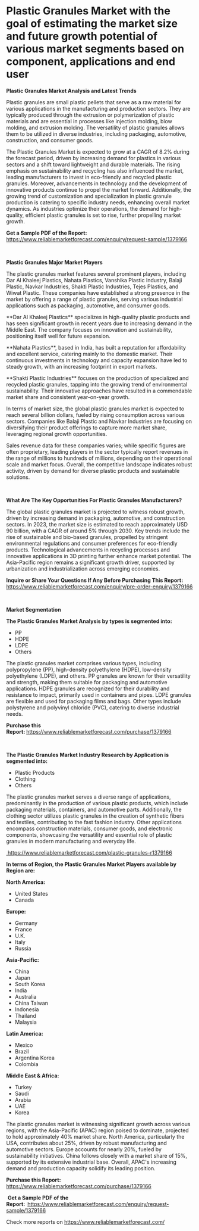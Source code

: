 <p><h1>Plastic Granules Market with the goal of estimating the market size and future growth potential of various market segments based on component, applications and end user</h1></p><p><strong>Plastic Granules Market Analysis and Latest Trends</strong></p>
<p><p>Plastic granules are small plastic pellets that serve as a raw material for various applications in the manufacturing and production sectors. They are typically produced through the extrusion or polymerization of plastic materials and are essential in processes like injection molding, blow molding, and extrusion molding. The versatility of plastic granules allows them to be utilized in diverse industries, including packaging, automotive, construction, and consumer goods.</p><p>The Plastic Granules Market is expected to grow at a CAGR of 8.2% during the forecast period, driven by increasing demand for plastics in various sectors and a shift toward lightweight and durable materials. The rising emphasis on sustainability and recycling has also influenced the market, leading manufacturers to invest in eco-friendly and recycled plastic granules. Moreover, advancements in technology and the development of innovative products continue to propel the market forward. Additionally, the growing trend of customization and specialization in plastic granule production is catering to specific industry needs, enhancing overall market dynamics. As industries optimize their operations, the demand for high-quality, efficient plastic granules is set to rise, further propelling market growth.</p></p>
<p><strong>Get a Sample PDF of the Report:&nbsp;</strong> <a href="https://www.reliablemarketforecast.com/enquiry/request-sample/1379166?utm_campaign=3491&utm_medium=2&utm_source=Github&utm_content=ia&utm_term=31032025&utm_id=plastic-granules">https://www.reliablemarketforecast.com/enquiry/request-sample/1379166</a></p>
<p>&nbsp;</p>
<p><strong>Plastic Granules Major Market Players</strong></p>
<p><p>The plastic granules market features several prominent players, including Dar Al Khaleej Plastics, Nahata Plastics, Vanshika Plastic Industry, Balaji Plastic, Navkar Industries, Shakti Plastic Industries, Tejes Plastics, and Wiwat Plastic. These companies have established a strong presence in the market by offering a range of plastic granules, serving various industrial applications such as packaging, automotive, and consumer goods.</p><p>**Dar Al Khaleej Plastics** specializes in high-quality plastic products and has seen significant growth in recent years due to increasing demand in the Middle East. The company focuses on innovation and sustainability, positioning itself well for future expansion.</p><p>**Nahata Plastics**, based in India, has built a reputation for affordability and excellent service, catering mainly to the domestic market. Their continuous investments in technology and capacity expansion have led to steady growth, with an increasing footprint in export markets.</p><p>**Shakti Plastic Industries** focuses on the production of specialized and recycled plastic granules, tapping into the growing trend of environmental sustainability. Their innovative approaches have resulted in a commendable market share and consistent year-on-year growth.</p><p>In terms of market size, the global plastic granules market is expected to reach several billion dollars, fueled by rising consumption across various sectors. Companies like Balaji Plastic and Navkar Industries are focusing on diversifying their product offerings to capture more market share, leveraging regional growth opportunities.</p><p>Sales revenue data for these companies varies; while specific figures are often proprietary, leading players in the sector typically report revenues in the range of millions to hundreds of millions, depending on their operational scale and market focus. Overall, the competitive landscape indicates robust activity, driven by demand for diverse plastic products and sustainable solutions.</p></p>
<p>&nbsp;</p>
<p><strong>What Are The Key Opportunities For Plastic Granules Manufacturers?</strong></p>
<p><p>The global plastic granules market is projected to witness robust growth, driven by increasing demand in packaging, automotive, and construction sectors. In 2023, the market size is estimated to reach approximately USD 90 billion, with a CAGR of around 5% through 2030. Key trends include the rise of sustainable and bio-based granules, propelled by stringent environmental regulations and consumer preferences for eco-friendly products. Technological advancements in recycling processes and innovative applications in 3D printing further enhance market potential. The Asia-Pacific region remains a significant growth driver, supported by urbanization and industrialization across emerging economies.</p></p>
<p><strong>Inquire or Share Your Questions If Any Before Purchasing This Report:</strong> <a href="https://www.reliablemarketforecast.com/enquiry/pre-order-enquiry/1379166?utm_campaign=3491&utm_medium=2&utm_source=Github&utm_content=ia&utm_term=31032025&utm_id=plastic-granules">https://www.reliablemarketforecast.com/enquiry/pre-order-enquiry/1379166</a></p>
<p>&nbsp;</p>
<p><strong>Market Segmentation</strong></p>
<p><strong>The Plastic Granules Market Analysis by types is segmented into:</strong></p>
<p><ul><li>PP</li><li>HDPE</li><li>LDPE</li><li>Others</li></ul></p>
<p><p>The plastic granules market comprises various types, including polypropylene (PP), high-density polyethylene (HDPE), low-density polyethylene (LDPE), and others. PP granules are known for their versatility and strength, making them suitable for packaging and automotive applications. HDPE granules are recognized for their durability and resistance to impact, primarily used in containers and pipes. LDPE granules are flexible and used for packaging films and bags. Other types include polystyrene and polyvinyl chloride (PVC), catering to diverse industrial needs.</p></p>
<p><strong>Purchase this Report:&nbsp;</strong><a href="https://www.reliablemarketforecast.com/purchase/1379166?utm_campaign=3491&utm_medium=2&utm_source=Github&utm_content=ia&utm_term=31032025&utm_id=plastic-granules">https://www.reliablemarketforecast.com/purchase/1379166</a></p>
<p>&nbsp;</p>
<p><strong>The Plastic Granules Market Industry Research by Application is segmented into:</strong></p>
<p><ul><li>Plastic Products</li><li>Clothing</li><li>Others</li></ul></p>
<p><p>The plastic granules market serves a diverse range of applications, predominantly in the production of various plastic products, which include packaging materials, containers, and automotive parts. Additionally, the clothing sector utilizes plastic granules in the creation of synthetic fibers and textiles, contributing to the fast fashion industry. Other applications encompass construction materials, consumer goods, and electronic components, showcasing the versatility and essential role of plastic granules in modern manufacturing and everyday life.</p></p>
<p><a href="https://www.reliablemarketforecast.com/plastic-granules-r1379166?utm_campaign=3491&utm_medium=2&utm_source=Github&utm_content=ia&utm_term=31032025&utm_id=plastic-granules">&nbsp;https://www.reliablemarketforecast.com/plastic-granules-r1379166</a></p>
<p><strong>In terms of Region, the Plastic Granules Market Players available by Region are:</strong></p>
<p>
    <p> <strong> North America: </strong>
        <ul>
            <li>United States</li>
            <li>Canada</li>
        </ul>
        </p> 
    <p> <strong> Europe: </strong>
        <ul>
            <li>Germany</li>
            <li>France</li>
            <li>U.K.</li>
            <li>Italy</li>
            <li>Russia</li>
        </ul>
        </p> 
    <p> <strong> Asia-Pacific: </strong>
        <ul>
            <li>China</li>
            <li>Japan</li>
            <li>South Korea</li>
            <li>India</li>
            <li>Australia</li>
            <li>China Taiwan</li>
            <li>Indonesia</li>
            <li>Thailand</li>
            <li>Malaysia</li>
        </ul>
        </p> 
    <p> <strong> Latin America: </strong>
        <ul>
            <li>Mexico</li>
            <li>Brazil</li>
            <li>Argentina Korea</li>
            <li>Colombia</li>
        </ul>
        </p> 
    <p> <strong> Middle East & Africa: </strong>
        <ul>
            <li>Turkey</li>
            <li>Saudi</li>
            <li>Arabia</li>
            <li>UAE</li>
            <li>Korea</li>
        </ul>
    </p>
    </p>
<p><p>The plastic granules market is witnessing significant growth across various regions, with the Asia-Pacific (APAC) region poised to dominate, projected to hold approximately 40% market share. North America, particularly the USA, contributes about 25%, driven by robust manufacturing and automotive sectors. Europe accounts for nearly 20%, fueled by sustainability initiatives. China follows closely with a market share of 15%, supported by its extensive industrial base. Overall, APAC's increasing demand and production capacity solidify its leading position.</p></p>
<p><strong>Purchase this Report: </strong><a href="https://www.reliablemarketforecast.com/purchase/1379166?utm_campaign=3491&utm_medium=2&utm_source=Github&utm_content=ia&utm_term=31032025&utm_id=plastic-granules">https://www.reliablemarketforecast.com/purchase/1379166</a></p>
<p>&nbsp;<strong>Get a Sample PDF of the Report:&nbsp;&nbsp;</strong><a href="https://www.reliablemarketforecast.com/enquiry/request-sample/1379166?utm_campaign=3491&utm_medium=2&utm_source=Github&utm_content=ia&utm_term=31032025&utm_id=plastic-granules">https://www.reliablemarketforecast.com/enquiry/request-sample/1379166</a></p>
<p><strong></strong></p>
<p>Check more reports on <a href="https://www.reliablemarketforecast.com/?utm_campaign=3491&utm_medium=2&utm_source=Github&utm_content=ia&utm_term=31032025&utm_id=plastic-granules">https://www.reliablemarketforecast.com/</a></p>